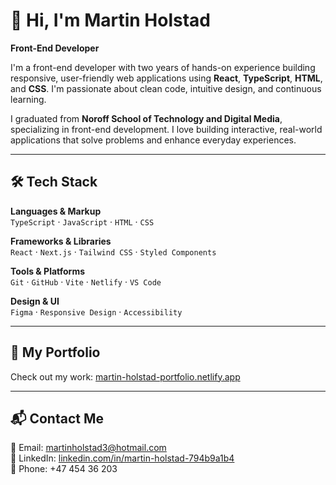 # 👋 Hi, I'm Martin Holstad  
**Front-End Developer**

I'm a front-end developer with two years of hands-on experience building responsive, user-friendly web applications using **React**, **TypeScript**, **HTML**, and **CSS**. I'm passionate about clean code, intuitive design, and continuous learning.

I graduated from **Noroff School of Technology and Digital Media**, specializing in front-end development. I love building interactive, real-world applications that solve problems and enhance everyday experiences.

---

## 🛠️ Tech Stack

**Languages & Markup**  
`TypeScript` · `JavaScript` · `HTML` · `CSS`

**Frameworks & Libraries**  
`React` · `Next.js` · `Tailwind CSS` · `Styled Components`

**Tools & Platforms**  
`Git` · `GitHub` · `Vite` · `Netlify` · `VS Code`

**Design & UI**  
`Figma` · `Responsive Design` · `Accessibility`

---

## 🚀 My Portfolio  
Check out my work: [martin-holstad-portfolio.netlify.app](https://martin-holstad-portfolio.netlify.app/)

---

## 📬 Contact Me  
📧 Email: [martinholstad3@hotmail.com](mailto:martinholstad3@hotmail.com)  
💼 LinkedIn: [linkedin.com/in/martin-holstad-794b9a1b4](https://www.linkedin.com/in/martin-holstad-794b9a1b4/)  
📱 Phone: +47 454 36 203
